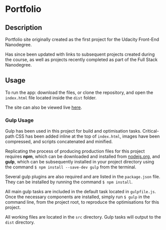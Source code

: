 Portfolio
=========

## Description

Portfolio site originally created as the first project for the Udacity Front-End Nanodegree.

Has since been updated with links to subsequent projects created during the course, as well as projects recently completed as part of the Full Stack Nanodegree.

## Usage

To run the app: download the files, or clone the repository, and open the `index.html` file located inside the `dist` folder.

The site can also be viewed live [here](http://andrewalderton.github.io/nanodegree-portfolio).

### Gulp Usage

Gulp has been used in this project for build and optimisation tasks. Critical-path CSS has been added inline at the top of `index.html`, images have been compressed, and scripts concatenated and minified.

Replicating the process of producing production files for this project requires **npm**, which can be downloaded and installed from [nodejs.org](http://nodejs.org), and **gulp**, which can be subsequently installed in your project directory using the command `$ npm install --save-dev gulp` from the terminal.

Several gulp plugins are also required and are listed in the `package.json` file. They can be installed by running the command `$ npm install`.

All main gulp tasks are included in the default task located in `gulpfile.js`. Once the necessary components are installed, simply run `$ gulp` in the command line, from the project root, to reproduce the optimisations for this project.

All working files are located in the `src` directory. Gulp tasks will output to the `dist` directory.
